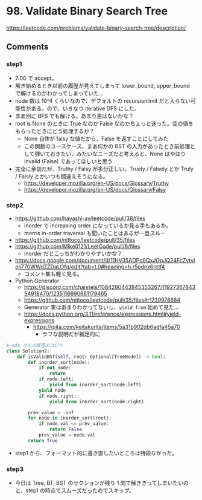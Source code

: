 # 98. Validate Binary Search Tree

https://leetcode.com/problems/validate-binary-search-tree/description/

## Comments

### step1

*   7:00 で accept。
*   解き始めるとき以前の履歴が見えてしまって lower_bound, upper_bound で解けるのがわかってしまっていた…
*   node 数は 10^4 くらいなので、デフォルトの recursionlimit だと入らない可能性がある。ので、いきなり iterative DFS にした。
*   まあ別に BFS でも解ける。あまり差はないかな？
*   root is None のときに True なのか False なのかちょっと迷った。空の値をもらったときにどう処理するか？
    *   None 自体が falsy な値だから、False を返すことにしてみた
    *   この関数のユースケース、まあ何かの BST の入力があったとき前処理として弾いておきたい、みたいなニーズだと考えると、None はやはり invalid (False) であってほしいと思う
*   完全に余談だが、Truthy / Falsy が多分正しい。Truely / Falsely とか Truly / Falsly とかいつも間違えそうになる。
    *   https://developer.mozilla.org/en-US/docs/Glossary/Truthy
    *   https://developer.mozilla.org/en-US/docs/Glossary/Falsy

### step2

*   https://github.com/hayashi-ay/leetcode/pull/38/files
    *   inorder で increasing order になっているか見る手もあるか。
    *   morris in-order traversal も聞いたことはあるが一旦スルー
*   https://github.com/nittoco/leetcode/pull/35/files
*   https://github.com/Mike0121/LeetCode/pull/8/files
    *   inorder だとこっちがわかりやすいかな？
*   https://docs.google.com/document/d/11HV35ADPo9QxJOpJQ24FcZvtvioli770WWdZZDaLOfg/edit?tab=t.0#heading=h.r5pdnx6retf4
    *   コメント集も軽く見る。
*   Python Generator
    *   https://discord.com/channels/1084280443945353267/1192736784354918470/1235116690661179465
    *   https://github.com/nittoco/leetcode/pull/35/files#r1739978684
    *   Generator 実はあまりわかってないし、`yield from` 始めて見た…
    *   https://docs.python.org/3.11/reference/expressions.html#yield-expressions
        *   https://qiita.com/keitakurita/items/5a31b902db6adfa45a70
            *   ラフな説明だが補足的に

```python
# oda さんの解答のコピペ
class Solution2:
    def isValidBST(self, root: Optional[TreeNode]) -> bool:
        def inorder_sort(node):
            if not node:
                return
            if node.left:
                yield from inorder_sort(node.left)
            yield node
            if node.right:
                yield from inorder_sort(node.right)

        prev_value = -inf
        for node in inorder_sort(root):
            if node.val <= prev_value:
                return False
            prev_value = node.val
        return True
```

*   step1 から、フォーマット的に書き直したいところは特段なかった。

### step3

*   今日は Tree, BT, BST のセクションが残り 1 問で解ききってしまいたいのと、step1 の時点でスムーズだったのでスキップ。
